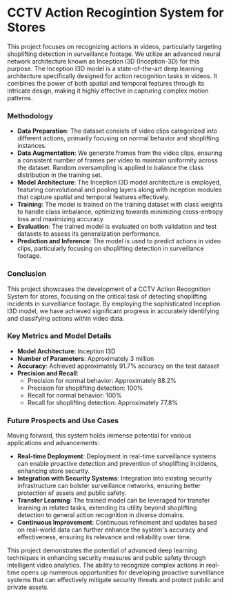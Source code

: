 # CCTV Action Recogintion System for Stores

This project focuses on recognizing actions in videos, particularly targeting shoplifting detection in surveillance footage. We utilize an advanced neural network architecture known as Inception I3D (Inception-3D) for this purpose. The Inception I3D model is a state-of-the-art deep learning architecture specifically designed for action recognition tasks in videos. It combines the power of both spatial and temporal features through its intricate design, making it highly effective in capturing complex motion patterns.

### Methodology

- **Data Preparation**: The dataset consists of video clips categorized into different actions, primarily focusing on normal behavior and shoplifting instances.
- **Data Augmentation**: We generate frames from the video clips, ensuring a consistent number of frames per video to maintain uniformity across the dataset. Random oversampling is applied to balance the class distribution in the training set.
- **Model Architecture**: The Inception I3D model architecture is employed, featuring convolutional and pooling layers along with inception modules that capture spatial and temporal features effectively.
- **Training**: The model is trained on the training dataset with class weights to handle class imbalance, optimizing towards minimizing cross-entropy loss and maximizing accuracy.
- **Evaluation**: The trained model is evaluated on both validation and test datasets to assess its generalization performance.
- **Prediction and Inference**: The model is used to predict actions in video clips, particularly focusing on shoplifting detection in surveillance footage.

### Conclusion

This project showcases the development of a CCTV Action Recognition System for stores, focusing on the critical task of detecting shoplifting incidents in surveillance footage. By employing the sophisticated Inception I3D model, we have achieved significant progress in accurately identifying and classifying actions within video data.

### Key Metrics and Model Details

- **Model Architecture**: Inception I3D
- **Number of Parameters**: Approximately 3 million
- **Accuracy**: Achieved approximately 91.7% accuracy on the test dataset
- **Precision and Recall**:
  - Precision for normal behavior: Approximately 88.2%
  - Precision for shoplifting detection: 100%
  - Recall for normal behavior: 100%
  - Recall for shoplifting detection: Approximately 77.8%

### Future Prospects and Use Cases

Moving forward, this system holds immense potential for various applications and advancements:

- **Real-time Deployment**: Deployment in real-time surveillance systems can enable proactive detection and prevention of shoplifting incidents, enhancing store security.
- **Integration with Security Systems**: Integration into existing security infrastructure can bolster surveillance networks, ensuring better protection of assets and public safety.
- **Transfer Learning**: The trained model can be leveraged for transfer learning in related tasks, extending its utility beyond shoplifting detection to general action recognition in diverse domains.
- **Continuous Improvement**: Continuous refinement and updates based on real-world data can further enhance the system's accuracy and effectiveness, ensuring its relevance and reliability over time.

This project demonstrates the potential of advanced deep learning techniques in enhancing security measures and public safety through intelligent video analytics. The ability to recognize complex actions in real-time opens up numerous opportunities for developing proactive surveillance systems that can effectively mitigate security threats and protect public and private assets.